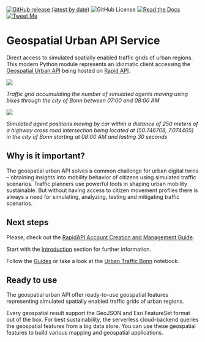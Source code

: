 [![GitHub release (latest by date)](https://img.shields.io/github/v/release/Geospatial-AI-DE/geourban-py)](https://pypi.org/project/geourban)
![GitHub License](https://img.shields.io/github/license/Geospatial-AI-DE/geourban-py)
[![Read the Docs](https://img.shields.io/readthedocs/geourban)](https://geourban.readthedocs.io/en/latest)
[![Tweet Me](https://img.shields.io/twitter/url?style=social&url=https%3A%2F%2Fgithub.com%2FGeospatial-AI-DE%geourban-py)](https://twitter.com/intent/tweet?text=Outstanding:&url=https%3A%2F%2Fgithub.com%2FGeospatial-AI-DE%geourban-py)


# Geospatial Urban API Service
Direct access to simulated spatially enabled traffic grids of urban regions. This modern Python module represents an idiomatic client accessing the [Geospatial Urban API](https://geospatial-ai.de/?rara-portfolio=geospatial-urban-api-service) being hosted on [Rapid API](https://rapidapi.com/gisfromscratch/api/geourban).


![](https://geospatial-ai.de/wp-content/uploads/2023/10/Screenshot-2023-10-31-000538-1024x419.png)

*Traffic grid accumulating the number of simulated agents moving using bikes through the city of Bonn between 07:00 and 08:00 AM*


![](https://geospatial-ai.de/wp-content/uploads/2024/01/Screenshot-from-2024-01-08-00-47-07.png)

*Simulated agent positions moving by car within a distance of 250 meters of a highway cross road intersection being located at (50.746708, 7.074405) in the city of Bonn starting at 08:00 AM and lasting 30 seconds*

## Why is it important?
The geospatial urban API solves a common challenge for urban digital twins – obtaining insights into mobility behavior of citizens using simulated traffic scenarios. Traffic planners use powerful tools in shaping urban mobility sustainable. But without having access to citizen movement profiles there is always a need for simulating, analyzing, testing and mitigating traffic scenarios.

## Next steps
Please, check out the [RapidAPI Account Creation and Management Guide](https://docs.rapidapi.com/docs/account-creation-and-settings).

Start with the [Introduction](https://rapidapi.com/gisfromscratch/api/geourban/details) section for further information.

Follow the [Guides](https://geourban.readthedocs.io/en/latest/guides.html) or take a look at the [Urban Traffic Bonn](https://github.com/Geospatial-AI-DE/geourban-py/blob/main/notebooks/Urban%20Traffic%20Bonn.ipynb) notebook.

## Ready to use
The geospatial urban API offer ready-to-use geospatial features representing simulated spatially enabled traffic grids of urban regions. 

Every geospatial result support the GeoJSON and Esri FeatureSet format out of the box. For best sustainability, the serverless cloud-backend queries the geospatial features from a big data store. You can use these geospatial features to build various mapping and geospatial applications.
